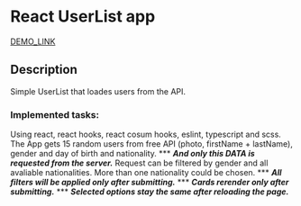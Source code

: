 # React UserList app
[DEMO_LINK](https://roman-toritsyn.github.io/userslist-api/)

## Description
Simple UserList that loades users from the API.

### Implemented tasks:
Using react, react hooks, react cosum hooks, eslint, typescript and scss.
The App gets 15 random users from free API (photo, firstName + lastName), gender and day of birth and nationality.
*** ***And only this DATA is requested from the server.***
Request can be filtered by gender and all avaliable nationalities.
More than one nationality could be chosen.
*** ***All filters will be applied only after submitting.***
*** ***Cards rerender only after submitting.***
*** ***Selected options stay the same after reloading the page.***


